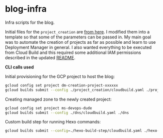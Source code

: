 # blog-infra
Infra scripts for the blog.

Initial files for the `project_creation` are [from here](https://github.com/GoogleCloudPlatform/deploymentmanager-samples/tree/master/examples/v2/project_creation). I modified them into a template so that some of the parameters can be passed in. My main goal was to automate the creation of projects as far as possible and learn to use Deployment Manager in general. I also wanted everything to be executed from Cloud Build and this required some additional IAM permissions described in the updated [README](https://github.com/Masahigo/blog-infra/blob/master/project_creation/README.md#enabling-cloud-build).

**CLI calls used**

Initial provisioning for the GCP project to host the blog:

```bash
gcloud config set project dm-creation-project-xxxxxx
gcloud builds submit --config ./project_creation/cloudbuild.yaml ./project_creation
```

Creating managed zone to the newly created project:

```bash
gcloud config set project ms-devops-dude
gcloud builds submit --config ./dns/cloudbuild.yaml ./dns
```

Custom build step for running Hexo commands:

```bash
gcloud builds submit --config=./hexo-build-step/cloudbuild.yaml ./hexo-build-step/ --project=ms-devops-dude
```